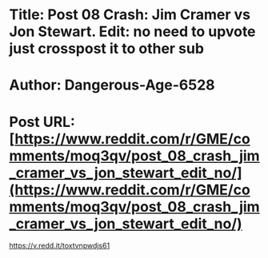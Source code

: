 # Title: Post 08 Crash: Jim Cramer vs Jon Stewart. Edit: no need to upvote just crosspost it to other sub
# Author: Dangerous-Age-6528
# Post URL: [https://www.reddit.com/r/GME/comments/moq3qv/post_08_crash_jim_cramer_vs_jon_stewart_edit_no/](https://www.reddit.com/r/GME/comments/moq3qv/post_08_crash_jim_cramer_vs_jon_stewart_edit_no/)


https://v.redd.it/toxtvnpwdjs61